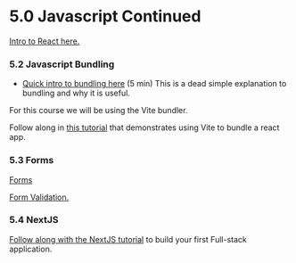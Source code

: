 # 5.0 Javascript Continued

[Intro to React here.](https://www.theodinproject.com/lessons/node-path-javascript-react-introduction)

### 5.2 Javascript Bundling

* [Quick intro to bundling here](https://www.youtube.com/watch?v=3UWlufSzO4k) (5 min) This is a dead simple explanation to bundling and why it is useful.

For this course we will be using the Vite bundler.

Follow along in [this tutorial](https://codedamn.com/news/javascript/what-is-vite-js) that demonstrates using Vite to bundle a react app.

### 5.3 Forms

[Forms](https://www.theodinproject.com/lessons/node-path-intermediate-html-and-css-form-basics)

[Form Validation.](https://www.theodinproject.com/lessons/node-path-intermediate-html-and-css-form-validation)

### 5.4 NextJS

[Follow along with the NextJS tutorial](https://nextjs.org/learn/basics/create-nextjs-app) to build your first Full-stack application.
